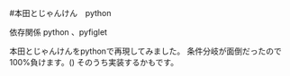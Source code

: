 #本田とじゃんけん　python

依存関係
python 、pyfiglet

本田とじゃんけんをpythonで再現してみました。
条件分岐が面倒だったので100%負けます。()
そのうち実装するかもです。
